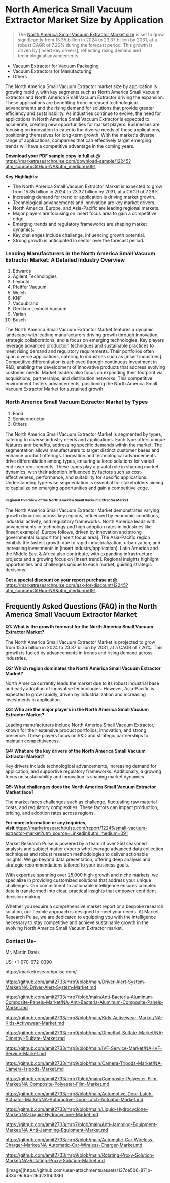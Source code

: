 <h1>North America Small Vacuum Extractor Market&nbsp;Size by Application</h1><blockquote><p>The <a href="https://marketresearchpulse.com/download-sample/12245?utm_source=GitHub-NA&amp;utm_medium=091">North America Small Vacuum Extractor Market size</a> is set to grow significantly from 15.35 billion in 2024 to 23.37 billion by 2031, at a robust CAGR of 7.26% during the forecast period. This growth is driven by [insert key drivers], reflecting rising demand and technological advancements.</p></blockquote><ul><li>Vacuum Extractor for Vacuum Packaging<li> Vacuum Extractors for Manufacturing<li> Others</li></ul><p>The North America Small Vacuum Extractor market size by application is growing rapidly, with key segments such as North America Small Vacuum Extractor and North America Small Vacuum Extractor driving the expansion. These applications are benefiting from increased technological advancements and the rising demand for solutions that provide greater efficiency and sustainability. As industries continue to evolve, the need for applications in North America Small Vacuum Extractor is expected to accelerate, creating new opportunities for market players. Businesses are focusing on innovation to cater to the diverse needs of these applications, positioning themselves for long-term growth. With the market's diverse range of applications, companies that can effectively target emerging trends will have a competitive advantage in the coming years.</p><p><strong>Download your PDF sample copy in full at @ </strong><a href="https://marketresearchpulse.com/download-sample/12245?utm_source=GitHub-NA&amp;utm_medium=091">https://marketresearchpulse.com/download-sample/12245?utm_source=GitHub-NA&amp;utm_medium=091</a></p><p><strong>Key Highlights: </strong></p><ul><li>The North America Small Vacuum Extractor Market is expected to grow from 15.35 billion in 2024 to 23.37 billion by 2031, at a CAGR of 7.26%.</li><li>Increasing demand for trend or application is driving market growth.</li><li>Technological advancements and innovation are key market drivers.</li><li>North America, Europe, and Asia-Pacific are leading regional markets.</li><li>Major players are focusing on insert focus area to gain a competitive edge.</li><li>Emerging trends and regulatory frameworks are shaping market dynamics.</li><li>Key challenges include challenge, influencing growth potential.</li><li>Strong growth is anticipated in sector over the forecast period.</li></ul><h3>Leading Manufacturers in the North America Small Vacuum Extractor Market: A Detailed Industry Overview</h3><ol><li>Edwards</li><li>Agilent Technologies</li><li>Leybold</li><li>Pfeiffer Vacuum</li><li>Welch</li><li>KNF</li><li>Vacuubrand</li><li>Oerlikon Leybold Vacuum</li><li>Varian</li><li>Busch</li></ol><div class="flex max-w-full flex-col flex-grow"><div class="min-h-8 text-message flex w-full flex-col items-end gap-2 whitespace-normal break-words [.text-message+&amp;]:mt-5" dir="auto" data-message-author-role="assistant" data-message-id="fd8432e4-4910-450d-b182-61b7bfb0a01f" data-message-model-slug="gpt-4o"><div class="flex w-full flex-col gap-1 empty:hidden first:pt-[3px]"><div class="markdown prose w-full break-words dark:prose-invert light"><p>The North America Small Vacuum Extractor Market features a dynamic landscape with leading manufacturers driving growth through innovation, strategic collaborations, and a focus on emerging technologies. Key players leverage advanced production techniques and sustainable practices to meet rising demand and regulatory requirements. Their portfolios often span diverse applications, catering to industries such as [insert industries]. Competitive differentiation is achieved through continuous investment in R&amp;D, enabling the development of innovative products that address evolving customer needs. Market leaders also focus on expanding their footprint via acquisitions, partnerships, and distribution networks. This competitive environment fosters advancements, positioning the North America Small Vacuum Extractor Market for sustained growth.</p></div></div></div></div><h3>North America Small Vacuum Extractor Market by Types</h3><ol><li>Food<li> Semiconductor<li> Others</li></ol><div class="flex max-w-full flex-col flex-grow"><div class="min-h-8 text-message flex w-full flex-col items-end gap-2 whitespace-normal break-words [.text-message+&amp;]:mt-5" dir="auto" data-message-author-role="assistant" data-message-id="084470be-0bb7-4664-bddf-5156b4f41249" data-message-model-slug="gpt-4o-mini"><div class="flex w-full flex-col gap-1 empty:hidden first:pt-[3px]"><div class="markdown prose w-full break-words dark:prose-invert light"><p>The North America Small Vacuum Extractor Market is segmented by types, catering to diverse industry needs and applications. Each type offers unique features and benefits, addressing specific demands within the market. The segmentation allows manufacturers to target distinct customer bases and enhance product offerings. Innovation and technological advancements drive differentiation among types, ensuring tailored solutions for varied end-user requirements. These types play a pivotal role in shaping market dynamics, with their adoption influenced by factors such as cost-effectiveness, performance, and suitability for specific applications. Understanding type-wise segmentation is essential for stakeholders aiming to capitalize on emerging opportunities and gain a competitive edge.</p></div></div></div></div><h3><span style="font-size: 11px;">Regional Overview of the North America Small Vacuum Extractor Market</span></h3><div class="flex max-w-full flex-col flex-grow"><div class="min-h-8 text-message flex w-full flex-col items-end gap-2 whitespace-normal break-words [.text-message+&amp;]:mt-5" dir="auto" data-message-author-role="assistant" data-message-id="e9038762-ce64-4e30-91c9-9bd413514231" data-message-model-slug="gpt-4o-mini"><div class="flex w-full flex-col gap-1 empty:hidden first:pt-[3px]"><div class="markdown prose w-full break-words dark:prose-invert light"><p>The North America Small Vacuum Extractor Market demonstrates varying growth dynamics across key regions, influenced by economic conditions, industrial activity, and regulatory frameworks. North America leads with advancements in technology and high adoption rates in industries like [insert example]. Europe follows, driven by innovation and strong governmental support for [insert focus area]. The Asia-Pacific region exhibits the fastest growth due to rapid industrialization, urbanization, and increasing investments in [insert industry/application]. Latin America and the Middle East &amp; Africa also contribute, with expanding infrastructure projects and a growing focus on [insert trend]. Regional insights highlight opportunities and challenges unique to each market, guiding strategic decisions.</p></div></div></div></div><p><strong>Get a special discount on your report purchase at @ </strong><a href="https://marketresearchpulse.com/ask-for-discount/12245?utm_source=GitHub-NA&amp;utm_medium=091">https://marketresearchpulse.com/ask-for-discount/12245?utm_source=GitHub-NA&amp;utm_medium=091</a></p><h2>Frequently Asked Questions (FAQ) in the North America Small Vacuum Extractor Market</h2><p><strong>Q1: What is the growth forecast for the North America Small Vacuum Extractor Market?</strong></p><p>The North America Small Vacuum Extractor Market is projected to grow from 15.35 billion in 2024 to 23.37 billion by 2031, at a CAGR of 7.26%. This growth is fueled by advancements in trends and rising demand across industries.</p><p><strong>Q2: Which region dominates the North America Small Vacuum Extractor Market?</strong></p><p>North America currently leads the market due to its robust industrial base and early adoption of innovative technologies. However, Asia-Pacific is expected to grow rapidly, driven by industrialization and increasing investments in application.</p><p><strong>Q3: Who are the major players in the North America Small Vacuum Extractor Market?</strong></p><p>Leading manufacturers include North America Small Vacuum Extractor, known for their extensive product portfolios, innovation, and strong presence. These players focus on R&amp;D and strategic partnerships to maintain competitiveness.</p><p><strong>Q4: What are the key drivers of the North America Small Vacuum Extractor Market?</strong></p><p>Key drivers include technological advancements, increasing demand for application, and supportive regulatory frameworks. Additionally, a growing focus on sustainability and innovation is shaping market dynamics.</p><p><strong>Q5: What challenges does the North America Small Vacuum Extractor Market face?</strong></p><p>The market faces challenges such as challenge, fluctuating raw material costs, and regulatory complexities. These factors can impact production, pricing, and adoption rates across regions.</p><p><strong>For more information or any inquiries, visit&nbsp;</strong><a href="https://marketresearchpulse.com/report/12245/small-vacuum-extractor-market?utm_source=Linkedin&utm_medium=091">https://marketresearchpulse.com/report/12245/small-vacuum-extractor-market?utm_source=Linkedin&utm_medium=091</a></p><p>Market Research Pulse is powered by a team of over 250 seasoned analysts and subject matter experts who leverage advanced data collection techniques and robust research methodologies to deliver actionable insights. We go beyond data presentation, offering deep analysis and strategic recommendations tailored to your business goals.</p><p>With expertise spanning over 25,000 high-growth and niche markets, we specialize in providing customized solutions that address your unique challenges. Our commitment to actionable intelligence ensures complex data is transformed into clear, practical insights that empower confident decision-making.</p><p>Whether you require a comprehensive market report or a bespoke research solution, our flexible approach is designed to meet your needs. At Market Research Pulse, we are dedicated to equipping you with the intelligence necessary to stay competitive and achieve sustainable growth in the evolving North America Small Vacuum Extractor market.</p><h3><strong>Contact Us-</strong></h3><p>Mr. Martin Davis</p><p>US: +1-970-672-0390</p><p>https://marketresearchpulse.com/</p><p><a href="https://github.com/amit2733/mrp9/blob/main/Driver-Alert-System-Market/NA-Driver-Alert-System-Market.md">https://github.com/amit2733/mrp9/blob/main/Driver-Alert-System-Market/NA-Driver-Alert-System-Market.md</a></p><p><a href="https://github.com/amit2733/mrp7/blob/main/Anti-Bacteria-Aluminum-Composite-Panels-Market/NA-Anti-Bacteria-Aluminum-Composite-Panels-Market.md">https://github.com/amit2733/mrp7/blob/main/Anti-Bacteria-Aluminum-Composite-Panels-Market/NA-Anti-Bacteria-Aluminum-Composite-Panels-Market.md</a></p><p><a href="https://github.com/amit2733/mrp8/blob/main/Kids-Activewear-Market/NA-Kids-Activewear-Market.md">https://github.com/amit2733/mrp8/blob/main/Kids-Activewear-Market/NA-Kids-Activewear-Market.md</a></p><p><a href="https://github.com/amit2733/mrp9/blob/main/Dimethyl-Sulfate-Market/NA-Dimethyl-Sulfate-Market.md">https://github.com/amit2733/mrp9/blob/main/Dimethyl-Sulfate-Market/NA-Dimethyl-Sulfate-Market.md</a></p><p><a href="https://github.com/amit2733/mrp8/blob/main/IVF-Service-Market/NA-IVF-Service-Market.md">https://github.com/amit2733/mrp8/blob/main/IVF-Service-Market/NA-IVF-Service-Market.md</a></p><p><a href="https://github.com/amit2733/mrp9/blob/main/Camera-Tripods-Market/NA-Camera-Tripods-Market.md">https://github.com/amit2733/mrp9/blob/main/Camera-Tripods-Market/NA-Camera-Tripods-Market.md</a></p><p><a href="https://github.com/amit2733/mrp7/blob/main/Composite-Polyester-Film-Market/NA-Composite-Polyester-Film-Market.md">https://github.com/amit2733/mrp7/blob/main/Composite-Polyester-Film-Market/NA-Composite-Polyester-Film-Market.md</a></p><p><a href="https://github.com/amit2733/mrp8/blob/main/Automotive-Door-Latch-Actuator-Market/NA-Automotive-Door-Latch-Actuator-Market.md">https://github.com/amit2733/mrp8/blob/main/Automotive-Door-Latch-Actuator-Market/NA-Automotive-Door-Latch-Actuator-Market.md</a></p><p><a href="https://github.com/amit2733/mrp9/blob/main/Liquid-Hydrocyclone-Market/NA-Liquid-Hydrocyclone-Market.md">https://github.com/amit2733/mrp9/blob/main/Liquid-Hydrocyclone-Market/NA-Liquid-Hydrocyclone-Market.md</a></p><p><a href="https://github.com/amit2733/mrp7/blob/main/Anti-Jamming-Equipment-Market/NA-Anti-Jamming-Equipment-Market.md">https://github.com/amit2733/mrp7/blob/main/Anti-Jamming-Equipment-Market/NA-Anti-Jamming-Equipment-Market.md</a></p><p><a href="https://github.com/amit2733/mrp8/blob/main/Automatic-Car-Wireless-Charger-Market/NA-Automatic-Car-Wireless-Charger-Market.md">https://github.com/amit2733/mrp8/blob/main/Automatic-Car-Wireless-Charger-Market/NA-Automatic-Car-Wireless-Charger-Market.md</a></p><p><a href="https://github.com/amit2733/mrp9/blob/main/Rotating-Proxy-Solution-Market/NA-Rotating-Proxy-Solution-Market.md">https://github.com/amit2733/mrp9/blob/main/Rotating-Proxy-Solution-Market/NA-Rotating-Proxy-Solution-Market.md</a></p>
![image](https://github.com/user-attachments/assets/137ce506-871b-433d-9c64-c16d23fbb336)
